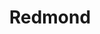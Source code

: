 ---
title: "Redmond"
hashtag: "redmond"
subdivision-of:
  - King County
tags:
  - City
  - King County
  - Washington
---